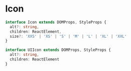 <!-- Copyright 2020 Adobe. All rights reserved.
This file is licensed to you under the Apache License, Version 2.0 (the "License");
you may not use this file except in compliance with the License. You may obtain a copy
of the License at http://www.apache.org/licenses/LICENSE-2.0
Unless required by applicable law or agreed to in writing, software distributed under
the License is distributed on an "AS IS" BASIS, WITHOUT WARRANTIES OR REPRESENTATIONS
OF ANY KIND, either express or implied. See the License for the specific language
governing permissions and limitations under the License. -->

# Icon

```typescript
interface Icon extends DOMProps, StyleProps {
  alt?: string,
  children: ReactElement,
  size?: 'XXS' | 'XS' | 'S' | 'M' | 'L' | 'XL' | 'XXL'
}

interface UIIcon extends DOMProps, StyleProps {
  alt?: string,
  children: ReactElement
}
```
